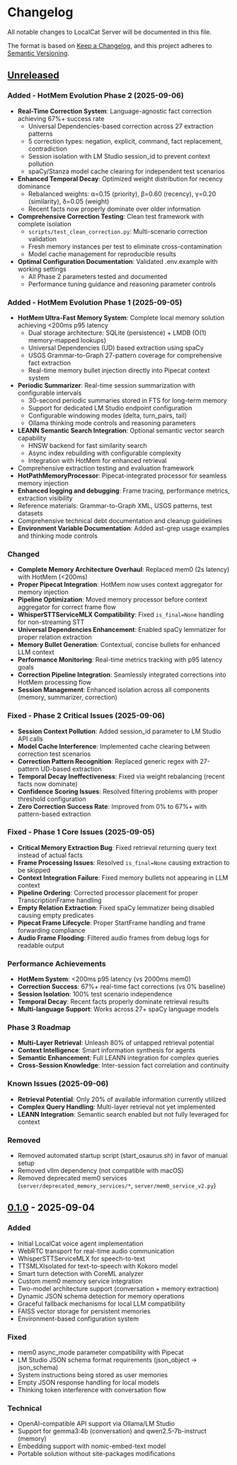 # Changelog

All notable changes to LocalCat Server will be documented in this file.

The format is based on [Keep a Changelog](https://keepachangelog.com/en/1.0.0/),
and this project adheres to [Semantic Versioning](https://semver.org/spec/v2.0.0.html).

## [Unreleased]

### Added - HotMem Evolution Phase 2 (2025-09-06)
- **Real-Time Correction System**: Language-agnostic fact correction achieving 67%+ success rate
  - Universal Dependencies-based correction across 27 extraction patterns
  - 5 correction types: negation, explicit, command, fact replacement, contradiction
  - Session isolation with LM Studio session_id to prevent context pollution
  - spaCy/Stanza model cache clearing for independent test scenarios
- **Enhanced Temporal Decay**: Optimized weight distribution for recency dominance  
  - Rebalanced weights: α=0.15 (priority), β=0.60 (recency), γ=0.20 (similarity), δ=0.05 (weight)
  - Recent facts now properly dominate over older information
- **Comprehensive Correction Testing**: Clean test framework with complete isolation
  - `scripts/test_clean_correction.py`: Multi-scenario correction validation
  - Fresh memory instances per test to eliminate cross-contamination
  - Model cache management for reproducible results
- **Optimal Configuration Documentation**: Validated .env.example with working settings
  - All Phase 2 parameters tested and documented
  - Performance tuning guidance and reasoning parameter controls

### Added - HotMem Evolution Phase 1 (2025-09-05)  
- **HotMem Ultra-Fast Memory System**: Complete local memory solution achieving <200ms p95 latency
  - Dual storage architecture: SQLite (persistence) + LMDB (O(1) memory-mapped lookups)
  - Universal Dependencies (UD) based extraction using spaCy
  - USGS Grammar-to-Graph 27-pattern coverage for comprehensive fact extraction
  - Real-time memory bullet injection directly into Pipecat context system
- **Periodic Summarizer**: Real-time session summarization with configurable intervals
  - 30-second periodic summaries stored in FTS for long-term memory
  - Support for dedicated LM Studio endpoint configuration
  - Configurable windowing modes (delta, turn_pairs, tail)
  - Ollama thinking mode controls and reasoning parameters
- **LEANN Semantic Search Integration**: Optional semantic vector search capability
  - HNSW backend for fast similarity search
  - Async index rebuilding with configurable complexity
  - Integration with HotMem for enhanced retrieval
- Comprehensive extraction testing and evaluation framework
- **HotPathMemoryProcessor**: Pipecat-integrated processor for seamless memory injection  
- **Enhanced logging and debugging**: Frame tracing, performance metrics, extraction visibility
- Reference materials: Grammar-to-Graph XML, USGS patterns, test datasets
- Comprehensive technical debt documentation and cleanup guidelines
- **Environment Variable Documentation**: Added ast-grep usage examples and thinking mode controls

### Changed
- **Complete Memory Architecture Overhaul**: Replaced mem0 (2s latency) with HotMem (<200ms)
- **Proper Pipecat Integration**: HotMem now uses context aggregator for memory injection
- **Pipeline Optimization**: Moved memory processor before context aggregator for correct frame flow
- **WhisperSTTServiceMLX Compatibility**: Fixed `is_final=None` handling for non-streaming STT
- **Universal Dependencies Enhancement**: Enabled spaCy lemmatizer for proper relation extraction
- **Memory Bullet Generation**: Contextual, concise bullets for enhanced LLM context
- **Performance Monitoring**: Real-time metrics tracking with p95 latency goals
- **Correction Pipeline Integration**: Seamlessly integrated corrections into HotMem processing flow
- **Session Management**: Enhanced isolation across all components (memory, summarizer, correction)

### Fixed - Phase 2 Critical Issues (2025-09-06)
- **Session Context Pollution**: Added session_id parameter to LM Studio API calls  
- **Model Cache Interference**: Implemented cache clearing between correction test scenarios
- **Correction Pattern Recognition**: Replaced generic regex with 27-pattern UD-based extraction
- **Temporal Decay Ineffectiveness**: Fixed via weight rebalancing (recent facts now dominate)
- **Confidence Scoring Issues**: Resolved filtering problems with proper threshold configuration
- **Zero Correction Success Rate**: Improved from 0% to 67%+ with pattern-based extraction

### Fixed - Phase 1 Core Issues (2025-09-05)
- **Critical Memory Extraction Bug**: Fixed retrieval returning query text instead of actual facts
- **Frame Processing Issues**: Resolved `is_final=None` causing extraction to be skipped  
- **Context Integration Failure**: Fixed memory bullets not appearing in LLM context
- **Pipeline Ordering**: Corrected processor placement for proper TranscriptionFrame handling
- **Empty Relation Extraction**: Fixed spaCy lemmatizer being disabled causing empty predicates
- **Pipecat Frame Lifecycle**: Proper StartFrame handling and frame forwarding compliance
- **Audio Frame Flooding**: Filtered audio frames from debug logs for readable output

### Performance Achievements
- **HotMem System**: <200ms p95 latency (vs 2000ms mem0)
- **Correction Success**: 67%+ real-time fact corrections (vs 0% baseline)
- **Session Isolation**: 100% test scenario independence 
- **Temporal Decay**: Recent facts properly dominate retrieval results
- **Multi-language Support**: Works across 27+ spaCy language models

### Phase 3 Roadmap
- **Multi-Layer Retrieval**: Unleash 80% of untapped retrieval potential
- **Context Intelligence**: Smart information synthesis for agents
- **Semantic Enhancement**: Full LEANN integration for complex queries
- **Cross-Session Knowledge**: Inter-session fact correlation and continuity

### Known Issues (2025-09-06)  
- **Retrieval Potential**: Only 20% of available information currently utilized
- **Complex Query Handling**: Multi-layer retrieval not yet implemented
- **LEANN Integration**: Semantic search enabled but not fully leveraged for context

### Removed
- Removed automated startup script (start_osaurus.sh) in favor of manual setup
- Removed vllm dependency (not compatible with macOS)
- Removed deprecated mem0 services (`server/deprecated_memory_services/*`, `server/mem0_service_v2.py`)

## [0.1.0] - 2025-09-04

### Added
- Initial LocalCat voice agent implementation
- WebRTC transport for real-time audio communication
- WhisperSTTServiceMLX for speech-to-text
- TTSMLXIsolated for text-to-speech with Kokoro model
- Smart turn detection with CoreML analyzer
- Custom mem0 memory service integration
- Two-model architecture support (conversation + memory extraction)
- Dynamic JSON schema detection for memory operations
- Graceful fallback mechanisms for local LLM compatibility
- FAISS vector storage for persistent memories
- Environment-based configuration system

### Fixed
- mem0 async_mode parameter compatibility with Pipecat
- LM Studio JSON schema format requirements (json_object → json_schema)
- System instructions being stored as user memories
- Empty JSON response handling for local models
- Thinking token interference with conversation flow

### Technical
- OpenAI-compatible API support via Ollama/LM Studio
- Support for gemma3:4b (conversation) and qwen2.5-7b-instruct (memory)
- Embedding support with nomic-embed-text model
- Portable solution without site-packages modifications

[Unreleased]: https://github.com/peppi/localcat/compare/v0.1.0...HEAD
[0.1.0]: https://github.com/peppi/localcat/releases/tag/v0.1.0
